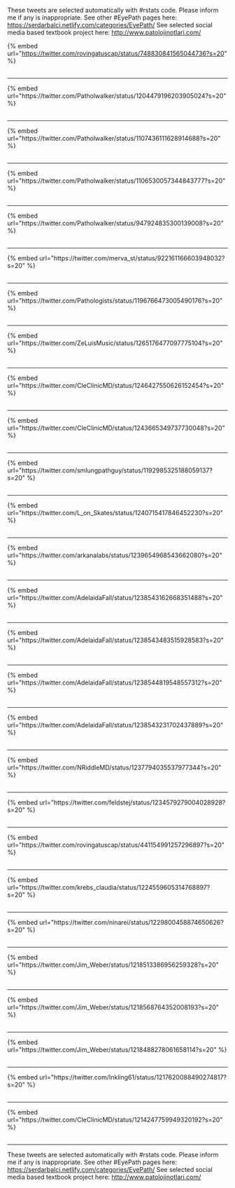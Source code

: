 

These tweets are selected automatically with #rstats code. Please inform me if any is inappropriate.
See other #EyePath pages here: https://serdarbalci.netlify.com/categories/EyePath/ 
See selected social media based textbook project here: http://www.patolojinotlari.com/

{% embed url="https://twitter.com/rovingatuscap/status/748830841565044736?s=20" %}<br>
<br>
<hr>
{% embed url="https://twitter.com/Patholwalker/status/1204479196203905024?s=20" %}<br>
<br>
<hr>
{% embed url="https://twitter.com/Patholwalker/status/1107436111628914688?s=20" %}<br>
<br>
<hr>
{% embed url="https://twitter.com/Patholwalker/status/1106530057344843777?s=20" %}<br>
<br>
<hr>
{% embed url="https://twitter.com/Patholwalker/status/947924835300139008?s=20" %}<br>
<br>
<hr>
{% embed url="https://twitter.com/merva_st/status/922161166603948032?s=20" %}<br>
<br>
<hr>
{% embed url="https://twitter.com/Pathologists/status/1196766473005490176?s=20" %}<br>
<br>
<hr>
{% embed url="https://twitter.com/ZeLuisMusic/status/1265176477097775104?s=20" %}<br>
<br>
<hr>
{% embed url="https://twitter.com/CleClinicMD/status/1246427550626152454?s=20" %}<br>
<br>
<hr>
{% embed url="https://twitter.com/CleClinicMD/status/1243665349737730048?s=20" %}<br>
<br>
<hr>
{% embed url="https://twitter.com/smlungpathguy/status/1192985325188059137?s=20" %}<br>
<br>
<hr>
{% embed url="https://twitter.com/L_on_Skates/status/1240715417846452230?s=20" %}<br>
<br>
<hr>
{% embed url="https://twitter.com/arkanalabs/status/1239654968543662080?s=20" %}<br>
<br>
<hr>
{% embed url="https://twitter.com/AdelaidaFall/status/1238543162668351488?s=20" %}<br>
<br>
<hr>
{% embed url="https://twitter.com/AdelaidaFall/status/1238543483515928583?s=20" %}<br>
<br>
<hr>
{% embed url="https://twitter.com/AdelaidaFall/status/1238544819548557312?s=20" %}<br>
<br>
<hr>
{% embed url="https://twitter.com/AdelaidaFall/status/1238543231702437889?s=20" %}<br>
<br>
<hr>
{% embed url="https://twitter.com/NRiddleMD/status/1237794035537977344?s=20" %}<br>
<br>
<hr>
{% embed url="https://twitter.com/feldstej/status/1234579279004028928?s=20" %}<br>
<br>
<hr>
{% embed url="https://twitter.com/rovingatuscap/status/441154991257296897?s=20" %}<br>
<br>
<hr>
{% embed url="https://twitter.com/krebs_claudia/status/1224559605314768897?s=20" %}<br>
<br>
<hr>
{% embed url="https://twitter.com/ninarei/status/1229800458874650626?s=20" %}<br>
<br>
<hr>
{% embed url="https://twitter.com/Jim_Weber/status/1218513386956259328?s=20" %}<br>
<br>
<hr>
{% embed url="https://twitter.com/Jim_Weber/status/1218568764352008193?s=20" %}<br>
<br>
<hr>
{% embed url="https://twitter.com/Jim_Weber/status/1218488278061658114?s=20" %}<br>
<br>
<hr>
{% embed url="https://twitter.com/Inkling61/status/1217620088490274817?s=20" %}<br>
<br>
<hr>
{% embed url="https://twitter.com/CleClinicMD/status/1214247759949320192?s=20" %}<br>
<br>
<hr>


These tweets are selected automatically with #rstats code. Please inform me if any is inappropriate.
See other #EyePath pages here: https://serdarbalci.netlify.com/categories/EyePath/ 
See selected social media based textbook project here: http://www.patolojinotlari.com/
